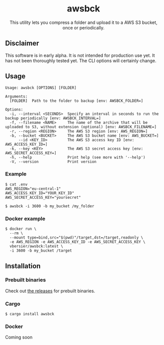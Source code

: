 <h1 align="center">awsbck</h1>

<p align="center">
This utility lets you compress a folder and upload it to a AWS S3 bucket, once or periodically.
</p>

## Disclaimer

This software is in early alpha. It is not intended for production use yet. It has not been thoroughly tested yet.
The CLI options will certainly change.

## Usage

```
Usage: awsbck [OPTIONS] [FOLDER]

Arguments:
  [FOLDER]  Path to the folder to backup [env: AWSBCK_FOLDER=]

Options:
  -i, --interval <SECONDS>  Specify an interval in seconds to run the backup periodically [env: AWSBCK_INTERVAL=]
  -f, --filename <NAME>     The name of the archive that will be uploaded to S3, without extension (optional) [env: AWSBCK_FILENAME=]
  -r, --region <REGION>     The AWS S3 region [env: AWS_REGION=]
  -b, --bucket <BUCKET>     The AWS S3 bucket name [env: AWS_BUCKET=]
      --id <KEY_ID>         The AWS S3 access key ID [env: AWS_ACCESS_KEY_ID=]
  -k, --key <KEY>           The AWS S3 secret access key [env: AWS_SECRET_ACCESS_KEY=]
  -h, --help                Print help (see more with '--help')
  -V, --version             Print version
```

### Example

```shell
$ cat .env
AWS_REGION="eu-central-1"
AWS_ACCESS_KEY_ID="YOUR_KEY_ID"
AWS_SECRET_ACCESS_KEY="yoursecret"

$ awsbck -i 3600 -b my_bucket /my_folder
```

### Docker example

```
$ docker run \
  --rm \
  --mount type=bind,src="$(pwd)"/target,dst=/target,readonly \
  -e AWS_REGION -e AWS_ACCESS_KEY_ID -e AWS_SECRET_ACCESS_KEY \
  vbersier/awsbck:latest \
  -i 3600 -b my_bucket /target
```

## Installation

### Prebuilt binaries

Check out [the releases](https://github.com/beeb/awsbck-rs/releases) for prebuilt binaries.

### Cargo

```shell
$ cargo install awsbck
```

### Docker

Coming soon
